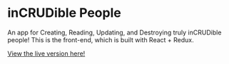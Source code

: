 # inCRUDible People

An app for Creating, Reading, Updating, and Destroying truly inCRUDible people! This is the front-end, which is built with React + Redux.

[View the live version here!](http://comfortcat.xyz/incrudible-people/)